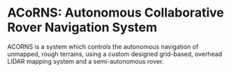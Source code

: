 # ACoRNS: Autonomous Collaborative Rover Navigation System
ACORNS is a system which controls the autonomous navigation of unmapped, rough terrains, using a custom designed grid-based, overhead LIDAR mapping system and a semi-autonomous rover.
